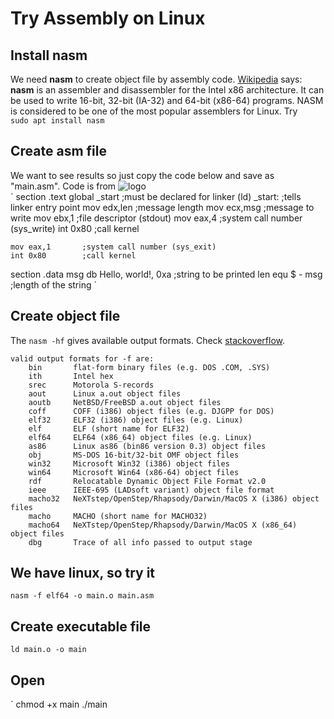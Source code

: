 # Try Assembly on Linux

## Install nasm
We need **nasm** to create object file by assembly code. [Wikipedia](https://en.wikipedia.org/wiki/Netwide_Assembler "Click me!") says: **nasm** is an assembler and disassembler for the Intel x86 architecture. It can be used to write 16-bit, 32-bit (IA-32) and 64-bit (x86-64) programs. NASM is considered to be one of the most popular assemblers for Linux. Try <br/>
`
sudo apt install nasm
`
<br/>
## Create asm file
We want to see results so just copy the code below and save as "main.asm". Code is from ![logo](https://cloud.githubusercontent.com/assets/19840443/19013290/f3fcb338-87cc-11e6-96a5-eaa50f0c0aca.png)<br/>
`
section	.text
    global _start   ;must be declared for linker (ld)
_start:	            ;tells linker entry point
    mov	edx,len     ;message length
    mov	ecx,msg     ;message to write
    mov	ebx,1       ;file descriptor (stdout)
    mov	eax,4       ;system call number (sys_write)
    int	0x80        ;call kernel
	
    mov	eax,1       ;system call number (sys_exit)
    int	0x80        ;call kernel

section	.data
msg db Hello, world!, 0xa  ;string to be printed
len equ $ - msg     ;length of the string
`
<br/>
## Create object file
The `nasm -hf` gives available output formats. Check [stackoverflow]( "http://stackoverflow.com/questions/4252227/error-when-trying-to-run-asm-file-on-nasm-on-ubuntu" "stackoverflow site" ).
```
valid output formats for -f are:
    bin       flat-form binary files (e.g. DOS .COM, .SYS)
    ith       Intel hex
    srec      Motorola S-records
    aout      Linux a.out object files
    aoutb     NetBSD/FreeBSD a.out object files
    coff      COFF (i386) object files (e.g. DJGPP for DOS)
    elf32     ELF32 (i386) object files (e.g. Linux)
    elf       ELF (short name for ELF32) 
    elf64     ELF64 (x86_64) object files (e.g. Linux)
    as86      Linux as86 (bin86 version 0.3) object files
    obj       MS-DOS 16-bit/32-bit OMF object files
    win32     Microsoft Win32 (i386) object files
    win64     Microsoft Win64 (x86-64) object files
    rdf       Relocatable Dynamic Object File Format v2.0
    ieee      IEEE-695 (LADsoft variant) object file format
    macho32   NeXTstep/OpenStep/Rhapsody/Darwin/MacOS X (i386) object files
    macho     MACHO (short name for MACHO32)
    macho64   NeXTstep/OpenStep/Rhapsody/Darwin/MacOS X (x86_64) object files
    dbg       Trace of all info passed to output stage
```
## We have linux, so try it
`
nasm -f elf64 -o main.o main.asm
`
<br/>
## Create executable file
`
ld main.o -o main
`
<br/>
## Open
`
chmod +x main
./main

